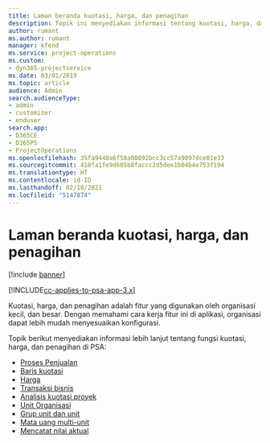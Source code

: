 ```yaml
---
title: Laman beranda kuotasi, harga, dan penagihan
description: Topik ini menyediakan informasi tentang kuotasi, harga, dan penagihan.
author: rumant
ms.author: rumant
manager: kfend
ms.service: project-operations
ms.custom:
- dyn365-projectservice
ms.date: 03/01/2019
ms.topic: article
audience: Admin
search.audienceType:
- admin
- customizer
- enduser
search.app:
- D365CE
- D365PS
- ProjectOperations
ms.openlocfilehash: 35fa9440a6f58a08092bcc3cc57a9097dce01e33
ms.sourcegitcommit: 418fa1fe9d605b8faccc2d5dee1b04b4e753f194
ms.translationtype: HT
ms.contentlocale: id-ID
ms.lasthandoff: 02/10/2021
ms.locfileid: "5147874"
---
```

# <a name="quoting-pricing-and-billing-home-page"></a>Laman beranda kuotasi, harga, dan penagihan

[!include [banner](../includes/psa-now-project-operations.md)]

[!INCLUDE[cc-applies-to-psa-app-3.x](../includes/cc-applies-to-psa-app-3x.md)]

Kuotasi, harga, dan penagihan adalah fitur yang digunakan oleh organisasi kecil, dan besar. Dengan memahami cara kerja fitur ini di aplikasi, organisasi dapat lebih mudah menyesuaikan konfigurasi.

Topik berikut menyediakan informasi lebih lanjut tentang fungsi kuotasi, harga, dan penagihan di PSA:

- [Proses Penjualan](basic-sales-process.md)
- [Baris kuotasi](basic-quote-lines.md)
- [Harga](basic-pricing.md)
- [Transaksi bisnis](basic-business-transactions.md)
- [Analisis kuotasi proyek](basic-analyzing-quotes.md)
- [Unit Organisasi](advanced-organizational.md)
- [Grup unit dan unit](advanced-units.md)
- [Mata uang multi-unit](advanced-currency.md)
- [Mencatat nilai aktual](advanced-actuals.md)
